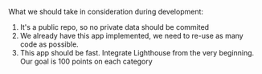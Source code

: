 What we should take in consideration during development:
1. It's a public repo, so no private data should be commited
2. We already have this app implemented, we need to re-use as many code as possible.
3. This app should be fast. Integrate Lighthouse from the very beginning. Our goal is 100 points on each category